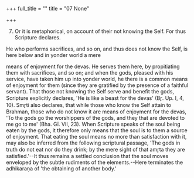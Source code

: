 +++
full_title = ""
title = "07 None"

+++


7. Or it is metaphorical, on account of their not knowing the Self. For thus Scripture declares.

He who performs sacrifices, and so on, and thus does not know the Self, is here below and in yonder world a mere

means of enjoyment for the devas. He serves them here, by propitiating them with sacrifices, and so on; and when the gods, pleased with his service, have taken him up into yonder world, he there is a common means of enjoyment for them (since they are gratified by the presence of a faithful servant). That those not knowing the Self serve and benefit the gods, Scripture explicitly declares, 'He is like a beast for the devas' (Br̥. Up. I, 4, 10). Smr̥ti also declares, that while those who know the Self attain to Brahman, those who do not know it are means of enjoyment for the devas, 'To the gods go the worshippers of the gods, and they that are devoted to me go to me' (Bha. Gī. VII, 23). When Scripture speaks of the soul being eaten by the gods, it therefore only means that the soul is to them a source of enjoyment. That eating the soul means no more than satisfaction with it, may also be inferred from the following scriptural passage, 'The gods in truth do not eat nor do they drink; by the mere sight of that amr̥ta they are satisfied.'--It thus remains a settled conclusion that the soul moves enveloped by the subtle rudiments of the elements.--Here terminates the adhikaraṇa of 'the obtaining of another body.'


